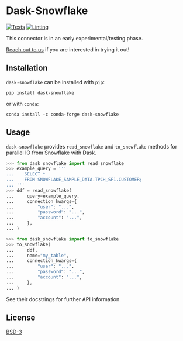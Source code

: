 # Dask-Snowflake

[![Tests](https://github.com/coiled/dask-snowflake/actions/workflows/tests.yml/badge.svg)](https://github.com/coiled/dask-snowflake/actions/workflows/tests.yml)
[![Linting](https://github.com/coiled/dask-snowflake/actions/workflows/pre-commit.yml/badge.svg)](https://github.com/coiled/dask-snowflake/actions/workflows/pre-commit.yml)

This connector is in an early experimental/testing phase.

[Reach out to us](https://coiled.io/contact-us/) if you are interested in trying
it out!

## Installation

`dask-snowflake` can be installed with `pip`:

```
pip install dask-snowflake
```

or with `conda`:

```
conda install -c conda-forge dask-snowflake
```

## Usage

`dask-snowflake` provides `read_snowflake` and `to_snowflake` methods
for parallel IO from Snowflake with Dask.

```python
>>> from dask_snowflake import read_snowflake
>>> example_query = '''
...    SELECT *
...    FROM SNOWFLAKE_SAMPLE_DATA.TPCH_SF1.CUSTOMER;
... '''
>>> ddf = read_snowflake(
...     query=example_query,
...     connection_kwargs={
...         "user": "...",
...         "password": "...",
...         "account": "...",
...     },
... )
```

```python
>>> from dask_snowflake import to_snowflake
>>> to_snowflake(
...     ddf,
...     name="my_table",
...     connection_kwargs={
...         "user": "...",
...         "password": "...",
...         "account": "...",
...     },
... )
```

See their docstrings for further API information.

## License

[BSD-3](LICENSE)